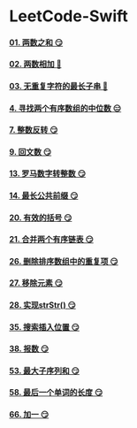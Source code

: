 # LeetCode-Swift

#### [01. 两数之和 😏](https://github.com/alflix/leetcode-swift/tree/master/01-twoSum)

#### [02. 两数相加 🤔](https://github.com/alflix/leetcode-swift/tree/master/02-addTwoNumbers)

#### [03. 无重复字符的最长子串 🤔](https://github.com/alflix/leetcode-swift/tree/master/03-lengthOfLongestSubstring)

#### [4. 寻找两个有序数组的中位数 😑](https://github.com/alflix/leetcode-swift/tree/master/04-findMedianSortedArrays)

#### [7. 整数反转 😏](https://github.com/alflix/leetcode-swift/tree/master/07-reverseInterger)

#### [9. 回文数 😏](https://github.com/alflix/leetcode-swift/tree/master/09-isPalindrome)

#### [13. 罗马数字转整数 😏](https://github.com/alflix/leetcode-swift/tree/master/13-romanToInt)

#### [14. 最长公共前缀 😏](https://github.com/alflix/leetcode-swift/tree/master/14-longestCommonPrefix)

#### [20. 有效的括号 😏](https://github.com/alflix/leetcode-swift/tree/master/20-validParentheses)

#### [21. 合并两个有序链表 😏](https://github.com/alflix/leetcode-swift/tree/master/21-mergeTwoLists)

#### [26. 删除排序数组中的重复项 😏](https://github.com/alflix/leetcode-swift/tree/master/26-removeDuplicates)

#### [27. 移除元素 😏](https://github.com/alflix/leetcode-swift/tree/master/27-removeElement)

#### [28. 实现strStr() 😏](https://github.com/alflix/leetcode-swift/tree/master/28-strStr)

#### [35. 搜索插入位置 😏](https://github.com/alflix/leetcode-swift/tree/master/35-searchInsert)

#### [38. 报数 😏](https://github.com/alflix/leetcode-swift/tree/master/38-countAndSay)

#### [53. 最大子序列和 😏](https://github.com/alflix/leetcode-swift/tree/master/53-maxSubArray)

#### [58. 最后一个单词的长度 😏](https://github.com/alflix/leetcode-swift/tree/master/58-lengthOfLastWord)

#### [66. 加一 😏](https://github.com/alflix/leetcode-swift/tree/master/66-plusOne)



